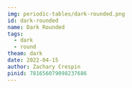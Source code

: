 ```yaml
---
img: periodic-tables/dark-rounded.png
id: dark-rounded
name: Dark Rounded
tags:
  - dark
  - round
theam: dark
date: 2022-04-15
author: Zachary Crespin
pinid: 781656079098237686
---
```

